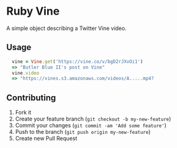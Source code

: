 # Ruby Vine

A simple object describing a Twitter Vine video.

## Usage

```ruby
  vine = Vine.get('https://vine.co/v/bgD2rJXvOi1')
  => "Butler Blue II's post on Vine"
  vine.video
  => "https://vines.s3.amazonaws.com/videos/A.....mp4?
```

## Contributing

1. Fork it
2. Create your feature branch (`git checkout -b my-new-feature`)
3. Commit your changes (`git commit -am 'Add some feature'`)
4. Push to the branch (`git push origin my-new-feature`)
5. Create new Pull Request
